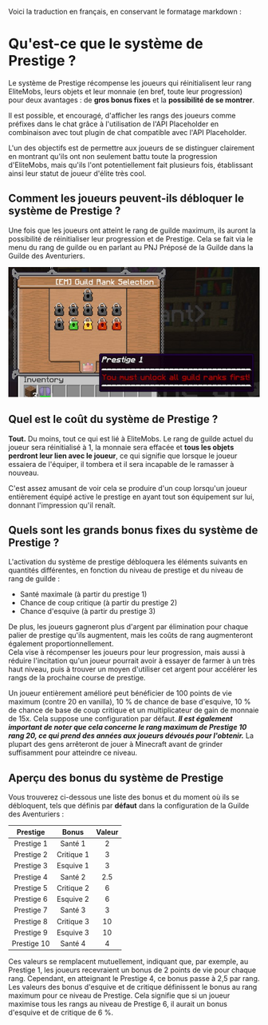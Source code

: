 Voici la traduction en français, en conservant le formatage markdown :

# Qu'est-ce que le système de Prestige ?

Le système de Prestige récompense les joueurs qui réinitialisent leur rang EliteMobs, leurs objets et leur monnaie (en bref, toute leur progression) pour deux avantages : de **gros bonus fixes** et la **possibilité de se montrer**.

Il est possible, et encouragé, d'afficher les rangs des joueurs comme préfixes dans le chat grâce à l'utilisation de l'API Placeholder en combinaison avec tout plugin de chat compatible avec l'API Placeholder.

L'un des objectifs est de permettre aux joueurs de se distinguer clairement en montrant qu'ils ont non seulement battu toute la progression d'EliteMobs, mais qu'ils l'ont potentiellement fait plusieurs fois, établissant ainsi leur statut de joueur d'élite très cool.

## Comment les joueurs peuvent-ils débloquer le système de Prestige ?

Une fois que les joueurs ont atteint le rang de guilde maximum, ils auront la possibilité de réinitialiser leur progression et de Prestige. Cela se fait via le menu du rang de guilde ou en parlant au PNJ Préposé de la Guilde dans la Guilde des Aventuriers.

<div align="center">

![prestige_guild_rank.jpg](../../../img/wiki/prestige_guild_rank.jpg)

</div>

## Quel est le coût du système de Prestige ?

**Tout.** Du moins, tout ce qui est lié à EliteMobs. Le rang de guilde actuel du joueur sera réinitialisé à 1, la monnaie sera effacée et **tous les objets perdront leur lien avec le joueur**, ce qui signifie que lorsque le joueur essaiera de l'équiper, il tombera et il sera incapable de le ramasser à nouveau.

C'est assez amusant de voir cela se produire d'un coup lorsqu'un joueur entièrement équipé active le prestige en ayant tout son équipement sur lui, donnant l'impression qu'il renaît.

## Quels sont les grands bonus fixes du système de Prestige ?

L'activation du système de prestige débloquera les éléments suivants en quantités différentes, en fonction du niveau de prestige et du niveau de rang de guilde :

-   Santé maximale (à partir du prestige 1)
-   Chance de coup critique (à partir du prestige 2)
-   Chance d'esquive (à partir du prestige 3)

De plus, les joueurs gagneront plus d'argent par élimination pour chaque palier de prestige qu'ils augmentent, mais les coûts de rang augmenteront également proportionnellement. <br>Cela vise à récompenser les joueurs pour leur progression, mais aussi à réduire l'incitation qu'un joueur pourrait avoir à essayer de farmer à un très haut niveau, puis à trouver un moyen d'utiliser cet argent pour accélérer les rangs de la prochaine course de prestige.

Un joueur entièrement amélioré peut bénéficier de 100 points de vie maximum (contre 20 en vanilla), 10 % de chance de base d'esquive, 10 % de chance de base de coup critique et un multiplicateur de gain de monnaie de 15x. Cela suppose une configuration par défaut. ***Il est également important de noter que cela concerne le rang maximum de Prestige 10 rang 20, ce qui prend des années aux joueurs dévoués pour l'obtenir.*** La plupart des gens arrêteront de jouer à Minecraft avant de grinder suffisamment pour atteindre ce niveau.

## Aperçu des bonus du système de Prestige
Vous trouverez ci-dessous une liste des bonus et du moment où ils se débloquent, tels que définis par **défaut** dans la configuration de la Guilde des Aventuriers :

<div align="center">

| Prestige |     Bonus      | Valeur |
|:--------:|:--------------:|:------:|
| Prestige 1  |   Santé 1    |    2   |
| Prestige 2  | Critique 1   |    3   | En fait 3
| Prestige 3  |   Esquive 1  |    3   | En fait 4
| Prestige 4  |   Santé 2    |   2.5  |
| Prestige 5  | Critique 2   |    6   |
| Prestige 6  |   Esquive 2  |    6   |
| Prestige 7  |   Santé 3    |    3   |
| Prestige 8  | Critique 3   |   10   |
| Prestige 9  |   Esquive 3  |   10   |
| Prestige 10 |   Santé 4    |    4   |

</div>

Ces valeurs se remplacent mutuellement, indiquant que, par exemple, au Prestige 1, les joueurs recevraient un bonus de 2 points de vie pour chaque rang. Cependant, en atteignant le Prestige 4, ce bonus passe à 2,5 par rang.
<br>Les valeurs des bonus d'esquive et de critique définissent le bonus au rang maximum pour ce niveau de Prestige. Cela signifie que si un joueur maximise tous les rangs au niveau de Prestige 6, il aurait un bonus d'esquive et de critique de 6 %.